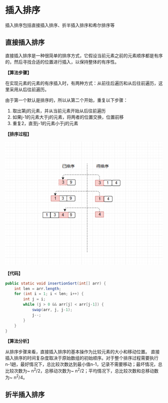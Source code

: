 # 插入排序

插入排序包括直接插入排序、折半插入排序和希尔排序等

## 直接插入排序

直接插入排序是一种很简单的排序方式，它假设当前元素之前的元素顺序都是有序的，然后寻找合适的位置进行插入，以保持整体的有序性。

**【算法步骤】**

在实现元素的元素的有序插入时，有两种方式：从前往后遍历和从后往前遍历，这里采用从后往前遍历。

由于第一个默认是排序的，所以从第二个开始，重复以下步骤：

1. 取出第j的元素，并从当前元素开始从后往前遍历
2. 如果j-1的元素大于j的元素，将两者的位置交换，位置前移
3. 重复2，直至j-1的元素小于j的元素

**【排序过程】**

![image](https://github.com/ZZULI-TECH/interview/blob/master/images/direct_insertion_sort.png?raw=true)

**【代码】**

```Java
public static void insertionSort(int[] arr) {
    int len = arr.length;
    for (int i = 1; i < len; i++) {
        int j = i;
        while (j > 0 && arr[j] < arr[j-1]) {
            swap(arr, j, j-1);
            j--;
        }
    }
}

```
**【算法分析】**

从排序步骤来看，直接插入排序的基本操作为比较元素的大小和移动位置。
直接插入排序的时间复杂度取决于原始数组的初始顺序。对于整个排序过程需要执行n-1趟，最好情况下，总比较次数达到最小值n-1，记录不需要移动；最坏情况，总比较次数为~ n<sup>2</sup>/2，总移动次数为~ n<sup>2</sup>/2；平均情况下，总比较次数和总移动数为~ n<sup>2</sup>/4。

## 折半插入排序

